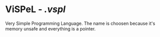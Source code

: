 # ViSPeL - *.vspl*

Very Simple Programming Language. The name is choosen because it's
memory unsafe and everything is a pointer.
